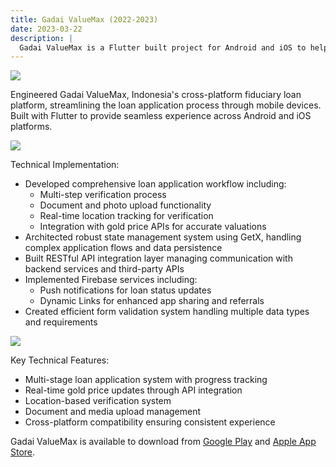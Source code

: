 ```yaml
---
title: Gadai ValueMax (2022-2023)
date: 2023-03-22
description: |
  Gadai ValueMax is a Flutter built project for Android and iOS to help customer perform fiduciary from the comfort of their home. 
---
```


<img src="/images/portfolios/gadai-front.webp" class="h-96 w-full object-cover"/>

Engineered Gadai ValueMax, Indonesia's cross-platform fiduciary loan platform, streamlining the loan application process through mobile devices. Built with Flutter to provide seamless experience across Android and iOS platforms.

<img src="/images/portfolios/gadai-home.webp" class="h-96 w-full object-cover"/>

Technical Implementation:
- Developed comprehensive loan application workflow including:
  - Multi-step verification process
  - Document and photo upload functionality
  - Real-time location tracking for verification
  - Integration with gold price APIs for accurate valuations
- Architected robust state management system using GetX, handling complex application flows and data persistence
- Built RESTful API integration layer managing communication with backend services and third-party APIs
- Implemented Firebase services including:
  - Push notifications for loan status updates
  - Dynamic Links for enhanced app sharing and referrals
- Created efficient form validation system handling multiple data types and requirements

<img src="/images/portfolios/gadai-loan-simulation.webp" class="h-96 w-full object-cover"/>

Key Technical Features:
- Multi-stage loan application system with progress tracking
- Real-time gold price updates through API integration
- Location-based verification system
- Document and media upload management
- Cross-platform compatibility ensuring consistent experience

Gadai ValueMax is available to download from <a href="https://play.google.com/store/apps/details?id=id.valuemax.customer" target="_blank">Google Play</a> and <a href="https://apps.apple.com/id/app/gadai-valuemax/id1610290035" target="_blank">Apple App Store</a>.

